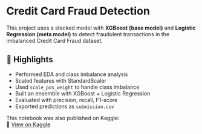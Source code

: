 # Credit Card Fraud Detection

This project uses a stacked model with **XGBoost (base model)** and **Logistic Regression (meta model)** to detect fraudulent transactions in the imbalanced Credit Card Fraud dataset.

## 📌 Highlights
- Performed EDA and class imbalance analysis
- Scaled features with StandardScaler
- Used `scale_pos_weight` to handle class imbalance
- Built an ensemble with XGBoost + Logistic Regression
- Evaluated with precision, recall, F1-score
- Exported predictions as `submission.csv`

This notebook was also published on Kaggle:  
🔗 [View on Kaggle](https://www.kaggle.com/code/abiramishri/notebook924756d3aa)
